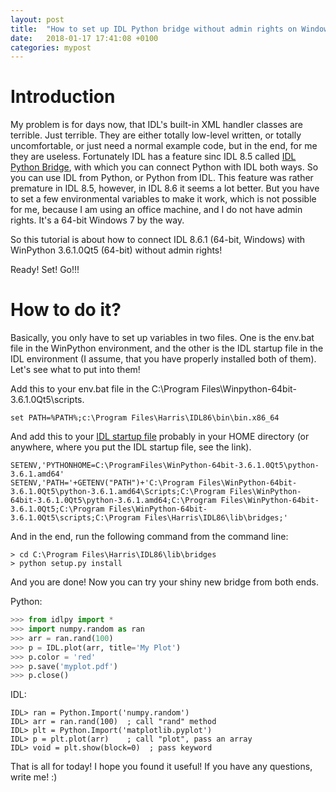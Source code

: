 ```yaml
---
layout: post
title:  "How to set up IDL Python bridge without admin rights on Windows?"
date:   2018-01-17 17:41:08 +0100
categories: mypost
---
```

# Introduction

My problem is for days now, that IDL's built-in XML handler classes are terrible. Just terrible. They are either totally low-level written, or totally uncomfortable, or just need a normal example code, but in the end, for me they are useless. Fortunately IDL has a feature sinc IDL 8.5 called [IDL Python Bridge][idl-python-bridge], with which you can connect Python with IDL both ways. So you can use IDL from Python, or Python from IDL. This feature was rather premature in IDL 8.5, however, in IDL 8.6 it seems a lot better. But you have to set a few environmental variables to make it work, which is not possible for me, because I am using an office machine, and I do not have admin rights. It's a 64-bit Windows 7 by the way.

So this tutorial is about how to connect IDL 8.6.1 (64-bit, Windows) with WinPython 3.6.1.0Qt5 (64-bit) without admin rights!

Ready! Set! Go!!!

# How to do it?
Basically, you only have to set up variables in two files. One is the env.bat file in the WinPython environment, and the other is the IDL startup file in the IDL environment (I assume, that you have properly installed both of them). Let's see what to put into them!

Add this to your env.bat file in the C:\Program Files\Winpython-64bit-3.6.1.0Qt5\scripts\.

    set PATH=%PATH%;c:\Program Files\Harris\IDL86\bin\bin.x86_64

And add this to your [IDL startup file][idl-startup-file] probably in your HOME directory (or anywhere, where you put the IDL startup file, see the link).

    SETENV,'PYTHONHOME=C:\ProgramFiles\WinPython-64bit-3.6.1.0Qt5\python-3.6.1.amd64'
    SETENV,'PATH='+GETENV("PATH")+'C:\Program Files\WinPython-64bit-3.6.1.0Qt5\python-3.6.1.amd64\Scripts;C:\Program Files\WinPython-64bit-3.6.1.0Qt5\python-3.6.1.amd64;C:\Program Files\WinPython-64bit-3.6.1.0Qt5;C:\Program Files\WinPython-64bit-3.6.1.0Qt5\scripts;C:\Program Files\Harris\IDL86\lib\bridges;'

And in the end, run the following command from the command line:

    > cd C:\Program Files\Harris\IDL86\lib\bridges
    > python setup.py install

And you are done! Now you can try your shiny new bridge from both ends.

Python:

```python
>>> from idlpy import *
>>> import numpy.random as ran
>>> arr = ran.rand(100)
>>> p = IDL.plot(arr, title='My Plot')
>>> p.color = 'red'
>>> p.save('myplot.pdf')
>>> p.close()
```

IDL:
```idl
IDL> ran = Python.Import('numpy.random')
IDL> arr = ran.rand(100)  ; call "rand" method
IDL> plt = Python.Import('matplotlib.pyplot')
IDL> p = plt.plot(arr)    ; call "plot", pass an array
IDL> void = plt.show(block=0)  ; pass keyword
```

That is all for today! I hope you found it useful! If you have any questions, write me! :)

[idl-python-bridge]: http://www.harrisgeospatial.com/docs/Python.html
[idl-startup-file]: http://www.harrisgeospatial.com/docs/StartupFiles.html
